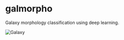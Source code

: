 # galmorpho
Galaxy morphology classification using deep learning.

![Galaxy](https://iagml.github.io/assets/uploads/galaxy_grid.jpg)

